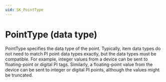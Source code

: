 ```yaml
---
uid: SK_PointType
---
```


# PointType (data type)

PointType specifies the data type of the point. Typically, item data types do not need to match PI point data types exactly, but the data types must be compatible. For example, integer values from a device can be sent to floating-point or digital PI tags. Similarly, a floating-point value from the device can be sent to integer or digital PI points, although the values might be truncated.
